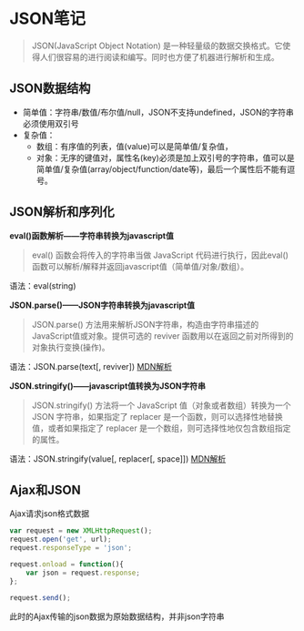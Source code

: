 # JSON笔记
> JSON(JavaScript Object Notation)
是一种轻量级的数据交换格式。它使得人们很容易的进行阅读和编写。同时也方便了机器进行解析和生成。

## JSON数据结构
- 简单值：字符串/数值/布尔值/null，JSON不支持undefined，JSON的字符串必须使用双引号
- 复杂值：
	- 数组：有序值的列表，值(value)可以是简单值/复杂值，
	- 对象：无序的键值对，属性名(key)必须是加上双引号的字符串，值可以是简单值/复杂值(array/object/function/date等)，最后一个属性后不能有逗号。

## JSON解析和序列化
**eval()函数解析——字符串转换为javascript值**
>eval() 函数会将传入的字符串当做 JavaScript 代码进行执行，因此eval()函数可以解析/解释并返回javascript值（简单值/对象/数组）。

语法：eval(string)

**JSON.parse()——JSON字符串转换为javascript值**

>JSON.parse() 方法用来解析JSON字符串，构造由字符串描述的JavaScript值或对象。提供可选的 reviver 函数用以在返回之前对所得到的对象执行变换(操作)。

语法：JSON.parse(text\[, reviver]) [MDN解析](https://developer.mozilla.org/zh-CN/docs/Web/JavaScript/Reference/Global_Objects/JSON/parse)

**JSON.stringify()——javascript值转换为JSON字符串**

>JSON.stringify() 方法将一个 JavaScript 值（对象或者数组）转换为一个 JSON 字符串，如果指定了 replacer 是一个函数，则可以选择性地替换值，或者如果指定了 replacer 是一个数组，则可选择性地仅包含数组指定的属性。

语法：JSON.stringify(value\[, replacer\[, space]]) [MDN解析](https://developer.mozilla.org/zh-CN/docs/Web/JavaScript/Reference/Global_Objects/JSON/stringify)

## Ajax和JSON
Ajax请求json格式数据
```js
var request = new XMLHttpRequest();
request.open('get', url);
request.responseType = 'json';

request.onload = function(){
	var json = request.response;
};

request.send();
```
此时的Ajax传输的json数据为原始数据结构，并非json字符串


